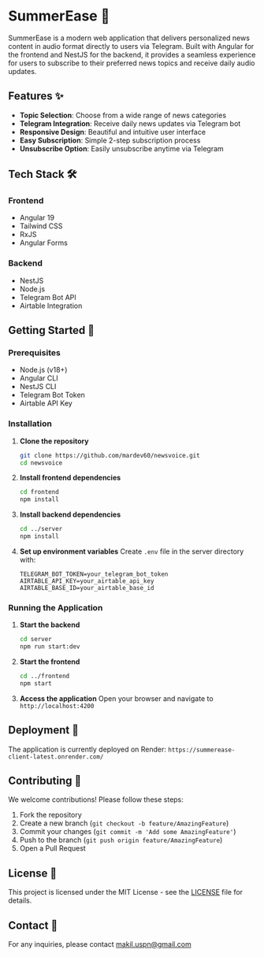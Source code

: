 # SummerEase 📰

SummerEase is a modern web application that delivers personalized news content in audio format directly to users via Telegram. Built with Angular for the frontend and NestJS for the backend, it provides a seamless experience for users to subscribe to their preferred news topics and receive daily audio updates.

## Features ✨

- **Topic Selection**: Choose from a wide range of news categories
- **Telegram Integration**: Receive daily news updates via Telegram bot
- **Responsive Design**: Beautiful and intuitive user interface
- **Easy Subscription**: Simple 2-step subscription process
- **Unsubscribe Option**: Easily unsubscribe anytime via Telegram

## Tech Stack 🛠️

### Frontend
- Angular 19
- Tailwind CSS
- RxJS
- Angular Forms

### Backend
- NestJS
- Node.js
- Telegram Bot API
- Airtable Integration


## Getting Started 🚀

### Prerequisites

- Node.js (v18+)
- Angular CLI
- NestJS CLI
- Telegram Bot Token
- Airtable API Key

### Installation

1. **Clone the repository**
   ```bash
   git clone https://github.com/mardev60/newsvoice.git
   cd newsvoice
   ```

2. **Install frontend dependencies**
   ```bash
   cd frontend
   npm install
   ```

3. **Install backend dependencies**
   ```bash
   cd ../server
   npm install
   ```

4. **Set up environment variables**
   Create `.env` file in the server directory with:
   ```
   TELEGRAM_BOT_TOKEN=your_telegram_bot_token
   AIRTABLE_API_KEY=your_airtable_api_key
   AIRTABLE_BASE_ID=your_airtable_base_id
   ```

### Running the Application

1. **Start the backend**
   ```bash
   cd server
   npm run start:dev
   ```

2. **Start the frontend**
   ```bash
   cd ../frontend
   npm start
   ```

3. **Access the application**
   Open your browser and navigate to `http://localhost:4200`

## Deployment 🚀

The application is currently deployed on Render: `https://summerease-client-latest.onrender.com/`

## Contributing 🤝

We welcome contributions! Please follow these steps:

1. Fork the repository
2. Create a new branch (`git checkout -b feature/AmazingFeature`)
3. Commit your changes (`git commit -m 'Add some AmazingFeature'`)
4. Push to the branch (`git push origin feature/AmazingFeature`)
5. Open a Pull Request

## License 📄

This project is licensed under the MIT License - see the [LICENSE](LICENSE) file for details.

## Contact 📧

For any inquiries, please contact [makil.uspn@gmail.com](mailto:makil.uspn@gmail.com)